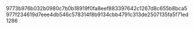 9773b976b032b0980c7b0b18919f0fa8eef883397642c1267d8c655b8bca5977f234619d7eee4db546c578314f8b9134cbb4791c313de2507135fa5f71ed1286
